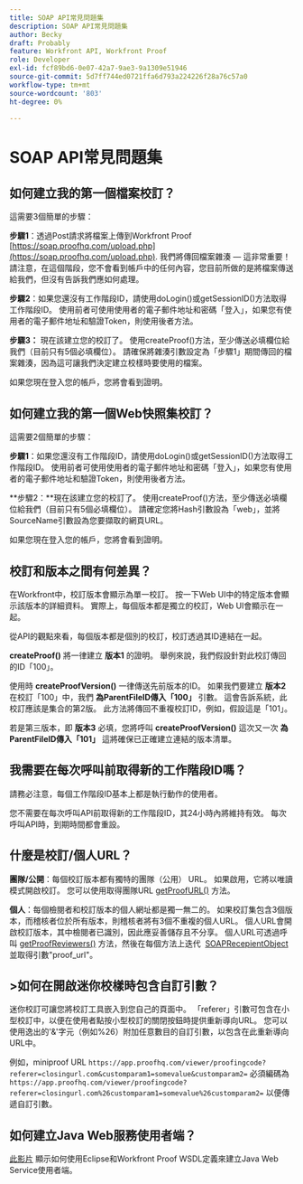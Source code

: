 ```yaml
---
title: SOAP API常見問題集
description: SOAP API常見問題集
author: Becky
draft: Probably
feature: Workfront API, Workfront Proof
role: Developer
exl-id: fcf89bd6-0e07-42a7-9ae3-9a1309e51946
source-git-commit: 5d7ff744ed0721ffa6d793a224226f28a76c57a0
workflow-type: tm+mt
source-wordcount: '803'
ht-degree: 0%

---
```


# SOAP API常見問題集

## 如何建立我的第一個檔案校訂？

這需要3個簡單的步驟：

**步驟1**：透過Post請求將檔案上傳到Workfront Proof  [https://soap.proofhq.com/upload.php](https://soap.proofhq.com/upload.php). 我們將傳回檔案雜湊 — 這非常重要！ 請注意，在這個階段，您不會看到帳戶中的任何內容，您目前所做的是將檔案傳送給我們，但沒有告訴我們應如何處理。

**步驟2**：如果您還沒有工作階段ID，請使用doLogin()或getSessionID()方法取得工作階段ID。 使用前者可使用使用者的電子郵件地址和密碼「登入」，如果您有使用者的電子郵件地址和驗證Token，則使用後者方法。

**步驟3：** 現在該建立您的校訂了。 使用createProof()方法，至少傳送必填欄位給我們（目前只有5個必填欄位）。 請確保將雜湊引數設定為「步驟1」期間傳回的檔案雜湊，因為這可讓我們決定建立校樣時要使用的檔案。

如果您現在登入您的帳戶，您將會看到證明。

## 如何建立我的第一個Web快照集校訂？

這需要2個簡單的步驟：

**步驟1**：如果您還沒有工作階段ID，請使用doLogin()或getSessionID()方法取得工作階段ID。 使用前者可使用使用者的電子郵件地址和密碼「登入」，如果您有使用者的電子郵件地址和驗證Token，則使用後者方法。

**步驟2：**現在該建立您的校訂了。 使用createProof()方法，至少傳送必填欄位給我們（目前只有5個必填欄位）。 請確定您將Hash引數設為「web」，並將SourceName引數設為您要擷取的網頁URL。

如果您現在登入您的帳戶，您將會看到證明。

## 校訂和版本之間有何差異？

在Workfront中，校訂版本會顯示為單一校訂。 按一下Web UI中的特定版本會顯示該版本的詳細資料。 實際上，每個版本都是獨立的校訂，Web UI會顯示在一起。

從API的觀點來看，每個版本都是個別的校訂，校訂透過其ID連結在一起。

**createProof()** 將一律建立 **版本1** 的證明。 舉例來說，我們假設針對此校訂傳回的ID「100」。

使用時 **createProofVersion()** 一律傳送先前版本的ID。 如果我們要建立 **版本2** 在校訂「100」中，我們 **為ParentFileID傳入「100」** 引數。 這會告訴系統，此校訂應該是集合的第2版。 此方法將傳回不重複校訂ID，例如，假設這是「101」。

若是第三版本，即 **版本3** 必填，您將呼叫 **createProofVersion()** 這次又一次 **為ParentFileID傳入「101」** 這將確保已正確建立連結的版本清單。

## 我需要在每次呼叫前取得新的工作階段ID嗎？

請務必注意，每個工作階段ID基本上都是執行動作的使用者。 

您不需要在每次呼叫API前取得新的工作階段ID，其24小時內將維持有效。 每次呼叫API時，到期時間都會重設。

## 什麼是校訂/個人URL？

**團隊/公開**：每個校訂版本都有獨特的團隊（公用） URL。 如果啟用，它將以唯讀模式開啟校訂。 您可以使用取得團隊URL [getProofURL()](https://api.proofhq.com/home/proofs/getproofurl.html) 方法。

**個人**：每個檢閱者和校訂版本的個人網址都是獨一無二的。 如果校訂集包含3個版本，而稽核者位於所有版本，則稽核者將有3個不重複的個人URL。 個人URL會開啟校訂版本，其中檢閱者已識別，因此應妥善儲存且不分享。 個人URL可透過呼叫 [getProofReviewers()](https://api.proofhq.com/home/proofs/getproofreviewers.html) 方法，然後在每個方法上迭代  [SOAPRecepientObject](https://api.proofhq.com/home/objects/soaprecipientobject.html) 並取得引數&quot;proof_url&quot;。

## >如何在開啟迷你校樣時包含自訂引數？

迷你校訂可讓您將校訂工具嵌入到您自己的頁面中。 「referer」引數可包含在小型校訂中，以便在使用者點按小型校訂的關閉按鈕時提供重新導向URL。 您可以使用逸出的&#39;&amp;&#39;字元（例如%26）附加任意數目的自訂引數，以包含在此重新導向URL中。

例如，miniproof URL
`https://app.proofhq.com/viewer/proofingcode?referer=closingurl.com&customparam1=somevalue&customparam2=` 必須編碼為 
`https://app.proofhq.com/viewer/proofingcode?referer=closingurl.com%26customparam1=somevalue%26customparam2=` 以便傳遞自訂引數。

## 如何建立Java Web服務使用者端？

[此影片](https://screencast.com/t/xsSNrqs5b) 顯示如何使用Eclipse和Workfront Proof WSDL定義來建立Java Web Service使用者端。

